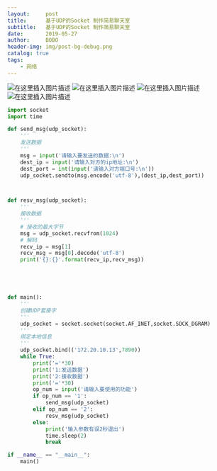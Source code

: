 ```yaml
---
layout:     post
title:      基于UDP的Socket 制作简易聊天室
subtitle:   基于UDP的Socket 制作简易聊天室
date:       2019-05-27
author:     BOBO
header-img: img/post-bg-debug.png
catalog: true
tags:
    - 网络
---
```


![在这里插入图片描述](https://img-blog.csdnimg.cn/20190527104742327.png)
![在这里插入图片描述](https://img-blog.csdnimg.cn/20190527104833291.png?x-oss-process=image/watermark,type_ZmFuZ3poZW5naGVpdGk,shadow_10,text_aHR0cHM6Ly9ibG9nLmNzZG4ubmV0L3FxXzQxNTAwMjIy,size_16,color_FFFFFF,t_70)
![在这里插入图片描述](https://img-blog.csdnimg.cn/20190527104755150.png)
![在这里插入图片描述](https://img-blog.csdnimg.cn/20190527104807382.png)
```python
import socket
import time

def send_msg(udp_socket):
    '''
    发送数据
    '''
    msg = input('请输入要发送的数据:\n')
    dest_ip = input('请输入对方的ip地址:\n')
    dest_port = int(input('请输入对方端口号:\n'))
    udp_socket.sendto(msg.encode('utf-8'),(dest_ip,dest_port))



def resv_msg(udp_socket):
    '''
    接收数据
    '''
    # 接收的最大字节
    msg = udp_socket.recvfrom(1024)
    # 解码
    recv_ip = msg[1]
    recv_msg = msg[0].decode('utf-8')
    print('{}:{}'.format(recv_ip,recv_msg))





def main():
    '''
    创建UDP套接字
    '''
    udp_socket = socket.socket(socket.AF_INET,socket.SOCK_DGRAM)
    '''
    绑定本地信息
    '''
    udp_socket.bind(('172.20.10.13',7890))
    while True:
        print('='*30)
        print('1:发送数据')
        print('2:接收数据')
        print('='*30)
        op_num = input('请输入要使用的功能')
        if op_num == '1':
            send_msg(udp_socket)
        elif op_num == '2':
            resv_msg(udp_socket)
        else:
            print('输入参数有误2秒退出')
            time.sleep(2)
            break

if __name__ == "__main__":
    main()     


```
